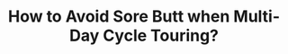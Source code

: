 ---
layout: community
category: community
title: "How to Avoid Sore Butt when Multi-Day Cycle Touring?"
description: "Tips to avoid a sore posterior ( arse ) on a 6 day ride ?  Butt Butter Cream and the correct seat made for your butt. and I now have “butt butter” running interminably through my brain parts. "
isTopLevel: false
isSingleLevel: false
isArticle: false
datePublished: 2022-06-23 08:39:00 +0300
dateModified: 2022-06-23 08:39:00 +0300
published: false
---